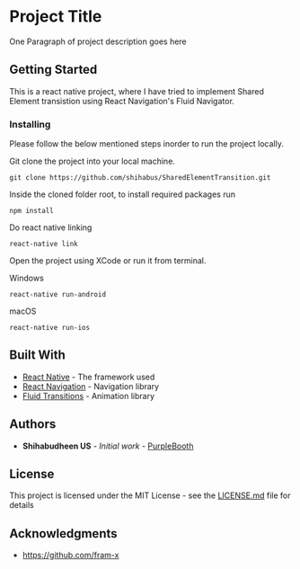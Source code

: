 # Project Title

One Paragraph of project description goes here

## Getting Started

This is a react native project, where I have tried to implement Shared Element transistion using React Navigation's Fluid Navigator.

### Installing

Please follow the below mentioned steps inorder to run the project locally.

Git clone the project into your local machine.

```
git clone https://github.com/shihabus/SharedElementTransition.git
```

Inside the cloned folder root, to install required packages run 

```
npm install
```

Do react native linking 

```
react-native link
```

Open the project using XCode or run it from terminal.

Windows

```
react-native run-android
```

macOS

```
react-native run-ios
```


## Built With

* [React Native](https://facebook.github.io/react-native/docs/getting-started) - The framework used
* [React Navigation](https://reactnavigation.org/docs/en/getting-started.html) - Navigation library 
* [Fluid Transitions](https://github.com/fram-x/FluidTransitions) - Animation library 

## Authors

* **Shihabudheen US** - *Initial work* - [PurpleBooth](https://github.com/PurpleBooth)

## License

This project is licensed under the MIT License - see the [LICENSE.md](LICENSE.md) file for details

## Acknowledgments

* https://github.com/fram-x
